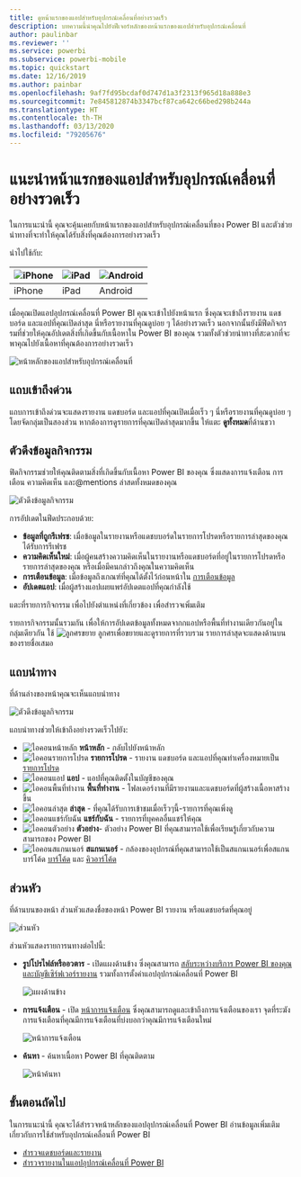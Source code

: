 ```yaml
---
title: ดูหน้าแรกของแอปสำหรับอุปกรณ์เคลื่อนที่อย่างรวดเร็ว
description: บทความนี้นำคุณไปยังฟีเจอร์หลักของหน้าแรกของแอปสำหรับอุปกรณ์เคลื่อนที่
author: paulinbar
ms.reviewer: ''
ms.service: powerbi
ms.subservice: powerbi-mobile
ms.topic: quickstart
ms.date: 12/16/2019
ms.author: painbar
ms.openlocfilehash: 9af7fd95bcdaf0d747d1a3f2313f965d18a888e3
ms.sourcegitcommit: 7e845812874b3347bcf87ca642c66bed298b244a
ms.translationtype: HT
ms.contentlocale: th-TH
ms.lasthandoff: 03/13/2020
ms.locfileid: "79205676"
---
```

# <a name="a-quick-tour-of-the-mobile-app-home-page"></a>แนะนำหน้าแรกของแอปสำหรับอุปกรณ์เคลื่อนที่อย่างรวดเร็ว
ในการแนะนำนี้ คุณจะคุ้นเคยกับหน้าแรกของแอปสำหรับอุปกรณ์เคลื่อนที่ของ Power BI และตัวช่วยนำทางที่จะทำให้คุณได้รับสิ่งที่คุณต้องการอย่างรวดเร็ว

นำไปใช้กับ:

| ![iPhone](./media/mobile-apps-quickstart-view-dashboard-report/iphone-logo-30-px.png) | ![iPad](./media/mobile-apps-quickstart-view-dashboard-report/ipad-logo-30-px.png) | ![Android](./media/mobile-apps-quickstart-view-dashboard-report/android-logo-30-px.png) |
|:--- |:--- |:--- |
| iPhone | iPad | Android | 

เมื่อคุณเปิดแอปอุปกรณ์เคลื่อนที่ Power BI คุณจะเข้าไปยังหน้าแรก ซึ่งคุณจะเข้าถึงรายงาน แดชบอร์ด และแอปที่คุณเปิดล่าสุด นี่หรือรายงานที่คุณดูบ่อย ๆ ได้อย่างรวดเร็ว นอกจากนั้นยังมีฟีดกิจกรรมที่ช่วยให้คุณอัปเดตสิ่งที่เกิดขึ้นกับเนื้อหาใน Power BI ของคุณ รวมทั้งตัวช่วยนำทางที่สะดวกที่จะพาคุณไปยังเนื้อหาที่คุณต้องการอย่างรวดเร็ว

![หน้าหลักของแอปสำหรับอุปกรณ์เคลื่อนที่](./media/mobile-apps-home-page/powerbi-mobile-app-home.png)
 
## <a name="quick-access-tab"></a>แถบเข้าถึงด่วน

แถบการเข้าถึงด่วนจะแสดงรายงาน แดชบอร์ด และแอปที่คุณเปิดเมื่อเร็ว ๆ นี่หรือรายงานที่คุณดูบ่อย ๆ โดยจัดกลุ่มเป็นสองส่วน หากต้องการดูรายการที่คุณเปิดล่าสุดมากขึ้น ให้แตะ **ดูทั้งหมด**ที่ด้านขวา 

## <a name="activity-feed"></a>ตัวดึงข้อมูลกิจกรรม

ฟิดกิจกรรมช่วยให้คุณติดตามสิ่งที่เกิดขึ้นกับเนื้อหา Power BI ของคุณ ซึ่งแสดงการแจ้งเตือน การเตือน ความคิดเห็น และ@mentions ล่าสดทั้งหมดของคุณ

![ตัวดึงข้อมูลกิจกรรม](./media/mobile-apps-home-page/powerbi-mobile-app-activity.png)

การอัปเดตในฟีดประกอบด้วย:
* **ข้อมูลที่ถูกรีเฟรช**: เมื่อข้อมูลในรายงานหรือแดชบบอร์ดในรายการโปรดหรือรายการล่าสุดของคุณได้รับการรีเฟรช
* **ความคิดเห็นใหม่**: เมื่อผู้คนสร้างความคิดเห็นในรายงานหรือแดชบอร์ดที่อยู่ในรายการโปรดหรือรายการล่าสุดของคุณ หรือเมื่อมีคนกล่าวถึงคุณในความคิดเห็น
* **การเตือนข้อมูล**: เมื่อข้อมูลถึงเกณฑ์ที่คุณได้ตั้งไว้ก่อนหน้าใน [การเตือนข้อมูล](../../mobile-set-data-alerts-in-the-mobile-apps.md)
* **อัปเดตแอป**: เมื่อผู้สร้างแอปเผยแพร่อัปเดตแอปที่คุณกำลังใช้

 แตะที่รายการกิจกรรม เพื่อไปยังตำแหน่งที่เกี่ยวข้อง เพื่อสำรวจเพิ่มเติม

รายการกิจกรรมนั้นรวมกัน เพื่อให้การอัปเดตข้อมูลทั้งหมดจากกแอปหรือพื้นที่ทำงานเดียวกันอยู่ในกลุ่มเดียวกัน ใช้ ![ลูกศรขยาย](./media/mobile-apps-home-page/powerbi-mobile-app-expand-arrow.png) ลูกศรเพื่อขยายและดูรายการที่รวบรวม รายการล่าสุดจะแสดงด้านบนของรายชื่อเสมอ

## <a name="navigation-bar"></a>แถบนำทาง

ที่ด้านล่างของหน้าคุณจะเห็นแถบนำทาง

![ตัวดึงข้อมูลกิจกรรม](./media/mobile-apps-home-page/powerbi-mobile-app-navbar.png)

แถบนำทางช่วยให้เข้าถึงอย่างรวดเร็วไปยัง:

* ![ไอคอนหน้าหลัก](./media/mobile-apps-home-page/powerbi-mobile-app-home-icon.png) **หน้าหลัก** - กลับไปยังหน้าหลัก
* ![ไอคอนรายการโปรด](./media/mobile-apps-home-page/powerbi-mobile-app-favorites-icon.png) **รายการโปรด** - รายงาน แดชบอร์ด และแอปที่คุณทำเครื่องหมายเป็น[รายการโปรด](../../mobile-apps-favorites.md)
* ![ไอคอนแอป](./media/mobile-apps-home-page/powerbi-mobile-app-apps-icon.png) **แอป** - แอปที่คุณติดตั้งในบัญชีของคุณ
* ![ไอคอนพื้นที่ทำงาน](./media/mobile-apps-home-page/powerbi-mobile-app-workspaces-icon.png) **พื้นที่ทำงาน** - โฟลเดอร์งานที่มีรายงานและแดชบอร์ดที่ผู้สร้างเนื้อหาสร้างขึ้น
* ![ไอคอนล่าสุด](./media/mobile-apps-home-page/powerbi-mobile-app-recents-icon.png) **ล่าสุด** - ที่คุณได้รับการเข้าชมเมื่อเร็วๆนี้-รายการที่คุณเพิ่งดู
* ![ไอคอนแชร์กับฉัน](./media/mobile-apps-home-page/powerbi-mobile-app-shared-with-me-icon.png) **แชร์กับฉัน** - รายการที่บุคคลอื่นแชร์ให้คุณ
* ![ไอคอนตัวอย่าง](./media/mobile-apps-home-page/powerbi-mobile-app-samples-icon.png) **ตัวอย่าง**- ตัวอย่าง Power BI ที่คุณสามารถใช้เพื่อเรียนรู้เกี่ยวกับความสามารถของ Power BI
* ![ไอคอนสแกนเนอร์](./media/mobile-apps-home-page/powerbi-mobile-app-scanner-icon.png) **สแกนเนอร์** - กล้องของอุปกรณ์ที่คุณสามารถใช้เป็นสแกนเนอร์เพื่อสแกนบาร์โค้ด [บาร์โค้ด](../../mobile-apps-scan-barcode-iphone.md) และ [คิวอาร์โค้ด](../../mobile-apps-qr-code.md)

## <a name="header"></a>ส่วนหัว

ที่ด้านบนของหน้า ส่วนหัวแสดงชื่อของหน้า Power BI รายงาน หรือแดชบอร์ดที่คุณอยู่

![ส่วนหัว](./media/mobile-apps-home-page/powerbi-mobile-app-header.png)

ส่วนหัวแสดงรายการนทางต่อไปนี้:
* **รูปโปรไฟล์หรืออวตาร** - เปิดแผงด้านข้าง ซึ่งคุณสามารถ [สลับระหว่างบริการ Power BI ของคุณและบัญชีเซิร์ฟเวอร์รายงาน](../../mobile-app-ssrs-kpis-mobile-on-premises-reports.md) รวมทั้งการตั้งค่าแอปอุปกรณ์เคลื่อนที่ Power BI

    ![แผงด้านข้าง](./media/mobile-apps-home-page/powerbi-mobile-app-side-panel.png)

* **การแจ้งเตือน** - เปิด [หน้าการแจ้งเตือน](../../mobile-apps-notification-center.md) ซึ่งคุณสามารถดูและเข้าถึงการแจ้งเตือนของเรา จุดที่ระฆังการแจ้งเตือนที่คุณมีการแจ้งเตือนที่บ่งบอกว่าคุณมีการแจ้งเตือนใหม่

    ![หน้าการแจ้งเตือน](./media/mobile-apps-home-page/powerbi-mobile-app-notifications-page.png)

* **ค้นหา** - ค้นหาเนื้อหา Power BI ที่คุณติดตาม

    ![หน้าค้นหา](./media/mobile-apps-home-page/powerbi-mobile-app-search-page.png)

## <a name="next-steps"></a>ขั้นตอนถัดไป
ในการแนะนำนี้ คุณจะได้สำรวจหน้าหลักของแอปอุปกรณ์เคลื่อนที่ Power BI อ่านข้อมูลเพิ่มเติมเกี่ยวกับการใช้สำหรับอุปกรณ์เคลื่อนที่ Power BI 
* [สำรวจแดชบอร์ดและรายงาน](../../mobile-apps-quickstart-view-dashboard-report.md)
* [สำรวจรายงานในแอปอุปกรณ์เคลื่อนที่ Power BI](../../mobile-reports-in-the-mobile-apps.md)
